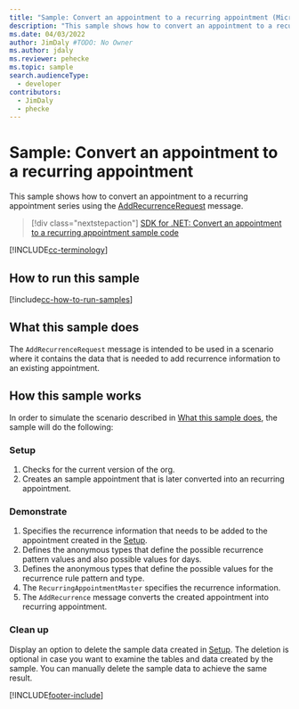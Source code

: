 ```yaml
---
title: "Sample: Convert an appointment to a recurring appointment (Microsoft Dataverse) | Microsoft Docs" 
description: "This sample shows how to convert an appointment to a recurring appointment series" 
ms.date: 04/03/2022
author: JimDaly #TODO: No Owner
ms.author: jdaly
ms.reviewer: pehecke
ms.topic: sample
search.audienceType:
  - developer
contributors:
  - JimDaly
  - phecke
---
```


# Sample: Convert an appointment to a recurring appointment

This sample shows how to convert an appointment to a recurring appointment series using the [AddRecurrenceRequest](/dotnet/api/microsoft.crm.sdk.messages.addrecurrencerequest) message.

> [!div class="nextstepaction"]
> [SDK for .NET: Convert an appointment to a recurring appointment sample code](https://github.com/microsoft/PowerApps-Samples/tree/master/dataverse/orgsvc/CSharp/ConvertToRecurring)

[!INCLUDE[cc-terminology](../../includes/cc-terminology.md)]

## How to run this sample

[!include[cc-how-to-run-samples](../../includes/cc-how-to-run-samples.md)]

## What this sample does

The `AddRecurrenceRequest` message is intended to be used in a scenario where it contains the data that is needed to add recurrence information to an existing appointment.

## How this sample works

In order to simulate the scenario described in [What this sample does](#what-this-sample-does), the sample will do the following:

### Setup

1. Checks for the current version of the org.
1. Creates an sample appointment that is later converted into an recurring appointment.

### Demonstrate

1. Specifies the recurrence information that needs to be added to the appointment created in the [Setup](#setup).
2. Defines the anonymous types that define the possible recurrence pattern values and also possible values for days.
3. Defines the anonymous types that define the possible values for the recurrence rule pattern and type.
4. The `RecurringAppointmentMaster` specifies the recurrence information.
5. The `AddRecurrence` message converts the created appointment into recurring appointment.

### Clean up

Display an option to delete the sample data created in [Setup](#setup). The deletion is optional in case you want to examine the tables and data created by the sample. You can manually delete the sample data to achieve the same result.

[!INCLUDE[footer-include](../../../../includes/footer-banner.md)]
